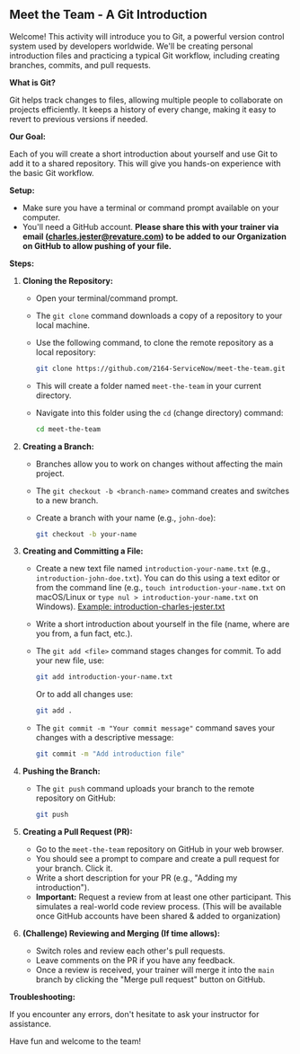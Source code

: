 ## Meet the Team - A Git Introduction

Welcome! This activity will introduce you to Git, a powerful version control system used by developers worldwide. We'll be creating personal introduction files and practicing a typical Git workflow, including creating branches, commits, and pull requests.

**What is Git?**

Git helps track changes to files, allowing multiple people to collaborate on projects efficiently. It keeps a history of every change, making it easy to revert to previous versions if needed.

**Our Goal:**

Each of you will create a short introduction about yourself and use Git to add it to a shared repository. This will give you hands-on experience with the basic Git workflow.

**Setup:**

*   Make sure you have a terminal or command prompt available on your computer.
*   You'll need a GitHub account. **Please share this with your trainer via email (charles.jester@revature.com) to be added to our Organization on GitHub to allow pushing of your file.**

**Steps:**

1.  **Cloning the Repository:**
    *   Open your terminal/command prompt.
    *   The `git clone` command downloads a copy of a repository to your local machine.
    *   Use the following command, to clone the remote repository as a local repository:

        ```bash
        git clone https://github.com/2164-ServiceNow/meet-the-team.git
        ```

    *   This will create a folder named `meet-the-team` in your current directory.
    *   Navigate into this folder using the `cd` (change directory) command:

        ```bash
        cd meet-the-team
        ```

2.  **Creating a Branch:**
    *   Branches allow you to work on changes without affecting the main project.
    *   The `git checkout -b <branch-name>` command creates and switches to a new branch.
    *   Create a branch with your name (e.g., `john-doe`):

        ```bash
        git checkout -b your-name
        ```

3.  **Creating and Committing a File:**
    *   Create a new text file named `introduction-your-name.txt` (e.g., `introduction-john-doe.txt`). You can do this using a text editor or from the command line (e.g., `touch introduction-your-name.txt` on macOS/Linux or `type nul > introduction-your-name.txt` on Windows). [Example: introduction-charles-jester.txt](https://github.com/2164-ServiceNow/meet-the-team/blob/main/introduction-charles-jester.txt)
    *   Write a short introduction about yourself in the file (name, where are you from, a fun fact, etc.).
    *   The `git add <file>` command stages changes for commit. To add your new file, use:

        ```bash
        git add introduction-your-name.txt
        ```

        Or to add all changes use:

        ```bash
        git add .
        ```

    *   The `git commit -m "Your commit message"` command saves your changes with a descriptive message:

        ```bash
        git commit -m "Add introduction file"
        ```

4.  **Pushing the Branch:**
    *   The `git push` command uploads your branch to the remote repository on GitHub:

        ```bash
        git push
        ```

5.  **Creating a Pull Request (PR):**
    *   Go to the `meet-the-team` repository on GitHub in your web browser.
    *   You should see a prompt to compare and create a pull request for your branch. Click it.
    *   Write a short description for your PR (e.g., "Adding my introduction").
    *   **Important:** Request a review from at least one other participant. This simulates a real-world code review process. (This will be available once GitHub accounts have been shared & added to organization)

6.  **(Challenge) Reviewing and Merging (If time allows):**
    *   Switch roles and review each other's pull requests.
    *   Leave comments on the PR if you have any feedback.
    *   Once a review is received, your trainer will merge it into the `main` branch by clicking the "Merge pull request" button on GitHub.

**Troubleshooting:**

If you encounter any errors, don't hesitate to ask your instructor for assistance.

Have fun and welcome to the team!
